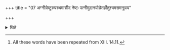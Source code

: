 +++
title = "07 अग्नीन्नेष्टुरुपस्थमासीद नेष्टः पत्नीमुदानयोन्नेतर्होतुश्चमसमनून्नय"

+++

<details><summary>थिते</summary>

7. The order (to be uttered by the Adhvaryu is as follows): “O Āgnīdhra; do you sit upon the lap of the Neṣṭr̥. O Neṣṭr̥, do you bring the wife of the sacrificer (towards the Udgātr̥). O Unnetr̥, do you fill the goblets after the Hotr̥'s goblet has been filled, do you leave some space for the Dhruva in the Hotr̥'s goblet. (O Neṣṭr̥) cause the wife of the sacrificer to be seen by the Udgātr̥; O sacrificer's wife, do you make the water flow down.”[^1]   

[^1]: All these words have been repeated from XIII. 14.11.  
</details>
